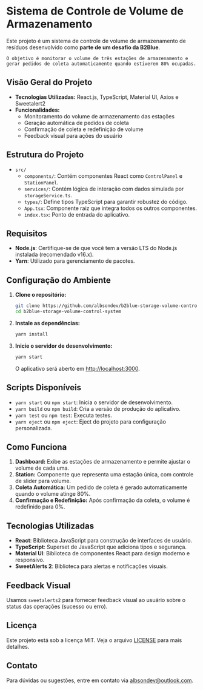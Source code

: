 # Sistema de Controle de Volume de Armazenamento

Este projeto é um sistema de controle de volume de armazenamento de resíduos desenvolvido como **parte de um desafio da B2Blue**.


    O objetivo é monitorar o volume de três estações de armazenamento e gerar pedidos de coleta automaticamente quando estiverem 80% ocupadas.

## Visão Geral do Projeto

- **Tecnologias Utilizadas:** React.js, TypeScript, Material UI, Axios e Sweetalert2
- **Funcionalidades:** 
  - Monitoramento do volume de armazenamento das estações
  - Geração automática de pedidos de coleta
  - Confirmação de coleta e redefinição de volume
  - Feedback visual para ações do usuário

## Estrutura do Projeto

- `src/`
  - `components/`: Contém componentes React como `ControlPanel` e `StationPanel`.
  - `services/`: Contém lógica de interação com dados simulada por `storageService.ts`.
  - `types/`: Define tipos TypeScript para garantir robustez do código.
  - `App.tsx`: Componente raiz que integra todos os outros componentes.
  - `index.tsx`: Ponto de entrada do aplicativo.

## Requisitos

- **Node.js**: Certifique-se de que você tem a versão LTS do Node.js instalada (recomendado v16.x).
- **Yarn**: Utilizado para gerenciamento de pacotes.

## Configuração do Ambiente

1. **Clone o repositório:**

   ```bash
   git clone https://github.com/albsondev/b2blue-storage-volume-control-system.git
   cd b2blue-storage-volume-control-system
   ```

2. **Instale as dependências:**

   ```bash
   yarn install
   ```

3. **Inicie o servidor de desenvolvimento:**

   ```bash
   yarn start
   ```

   O aplicativo será aberto em [http://localhost:3000](http://localhost:3000).

## Scripts Disponíveis

- `yarn start` ou `npm start`: Inicia o servidor de desenvolvimento.
- `yarn build` ou `npm build`: Cria a versão de produção do aplicativo.
- `yarn test` ou `npm test`: Executa testes.
- `yarn eject` ou `npm eject`: Eject do projeto para configuração personalizada.

## Como Funciona

1. **Dashboard:** Exibe as estações de armazenamento e permite ajustar o volume de cada uma.
2. **Station:** Componente que representa uma estação única, com controle de slider para volume.
3. **Coleta Automática:** Um pedido de coleta é gerado automaticamente quando o volume atinge 80%.
4. **Confirmação e Redefinição:** Após confirmação da coleta, o volume é redefinido para 0%.

## Tecnologias Utilizadas

- **React**: Biblioteca JavaScript para construção de interfaces de usuário.
- **TypeScript**: Superset de JavaScript que adiciona tipos e segurança.
- **Material UI**: Biblioteca de componentes React para design moderno e responsivo.
- **SweetAlerts 2**: Biblioteca para alertas e notificações visuais.

## Feedback Visual

Usamos `sweetalerts2` para fornecer feedback visual ao usuário sobre o status das operações (sucesso ou erro).

## Licença

Este projeto está sob a licença MIT. Veja o arquivo [LICENSE](LICENSE) para mais detalhes.

## Contato

Para dúvidas ou sugestões, entre em contato via [albsondev@outlook.com](mailto:albsondev@outlook.com).